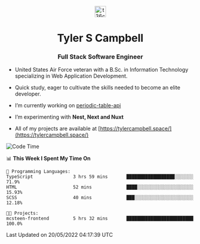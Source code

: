 <p align="center">
<a href="https://www.linkedin.com/in/t36campbell" target="blank"><img align="center" src="https://ik.imagekit.io/t36campbell/Portfolio/linkedin.png.original_m8bbGgPh6.png" alt="t36campbell" height="30" width="30" /></a>
</p>
<h1 align="center">Tyler S Campbell</h1>
<h3 align="center">Full Stack Software Engineer</h3>

* United States Air Force veteran with a B.Sc. in Information Technology specializing in Web Application Development. 

* Quick study, eager to cultivate the skills needed to become an elite developer.

* I’m currently working on [periodic-table-api](https://github.com/t36campbell/periodic-table-api)

* I’m experimenting with **Nest, Next and Nuxt**

* All of my projects are available at [https://tylercampbell.space/](https://tylercampbell.space/)

<!--START_SECTION:waka-->
![Code Time](http://img.shields.io/badge/Code%20Time-1%2C632%20hrs%2011%20mins-blue)

📊 **This Week I Spent My Time On** 

```text
💬 Programming Languages: 
TypeScript               3 hrs 59 mins       ██████████████████░░░░░░░   71.9% 
HTML                     52 mins             ████░░░░░░░░░░░░░░░░░░░░░   15.93% 
SCSS                     40 mins             ███░░░░░░░░░░░░░░░░░░░░░░   12.18%

🐱‍💻 Projects: 
mcsteen-frontend         5 hrs 32 mins       █████████████████████████   100.0%

```


 Last Updated on 20/05/2022 04:17:39 UTC
<!--END_SECTION:waka-->
